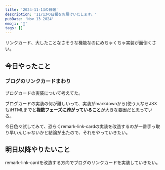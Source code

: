 ```yaml
---
title: '2024-11-13の日報'
description: '11/13の日報をお届けいたします。'
pubDate: 'Nov 13 2024'
emoji: '🦊'
tags: []
---
```


リンクカード、大したことなさそうな機能なのにめちゃくちゃ実装が面倒くさい。

## 今日やったこと

### ブログのリンクカードまわり

ブログカードの実装について考えてた。

ブログカードの実装の何が難しいって、実装がmarkdownから(使う人ならJSXも)HTMLまでと**複数フェーズに跨がっていること**が大きな要因だと思っている。

今日色々試してみて、恐らくremark-link-cardの実装を改造するのが一番手っ取り早いんじゃないかと結論が出たので、それをやっていきたい。

## 明日以降やりたいこと

remark-link-cardを改造する方向でブログのリンクカードを実装していきたい。
